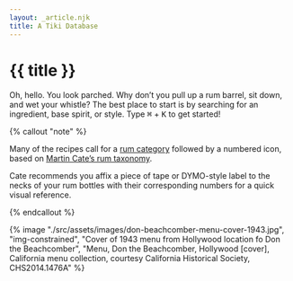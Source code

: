 ```yaml
---
layout: _article.njk
title: A Tiki Database
---
```


<!-- markdownlint-disable MD025 -->
# {{ title }} <!-- {.someClass} -->
<!-- markdownlint-enable MD025 -->

<switcher-l space="var(--s1)" Threshold="30rem" Limit="2">

<stack-l>

  Oh, hello. You look parched. Why don&rsquo;t you pull up a rum barrel, sit down, and wet your whistle? The best place to start is by searching for an ingredient, base spirit, or style. Type <kbd>⌘</kbd> + <kbd>K</kbd> to get started!

{% callout "note" %}

  Many of the recipes call for a <a href="/rums" >rum category</a> followed by a numbered icon, based on <a href="https://www.amazon.com/Smugglers-Cove-Exotic-Cocktails-Cult/dp/1607747324/">Martin Cate’s rum taxonomy</a>.
  
  Cate recommends you affix a piece of tape or DYMO-style label to the necks of your rum bottles with their corresponding numbers for a quick visual reference.

{% endcallout %}

</stack-l>

  {% image "./src/assets/images/don-beachcomber-menu-cover-1943.jpg", "img-constrained", "Cover of 1943 menu from Hollywood location fo Don the Beachcomber", "Menu, Don the Beachcomber, Hollywood [cover], California menu collection, courtesy California Historical Society, CHS2014.1476A" %}

</switcher-l>

